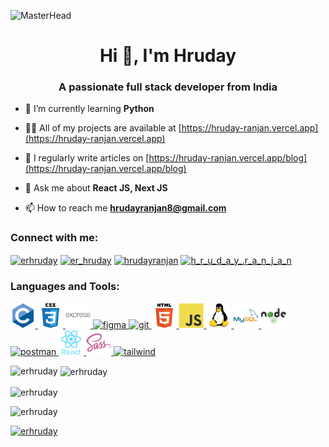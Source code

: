 ![MasterHead](https://repository-images.githubusercontent.com/588181932/e36ec678-7984-4cdd-8e4c-a3932772ff8e)

<h1 align="center">Hi 👋, I'm Hruday</h1>
<h3 align="center">A passionate full stack developer from India</h3>




- 🌱 I’m currently learning **Python**

- 👨‍💻 All of my projects are available at [https://hruday-ranjan.vercel.app](https://hruday-ranjan.vercel.app)

- 📝 I regularly write articles on [https://hruday-ranjan.vercel.app/blog](https://hruday-ranjan.vercel.app/blog)

- 💬 Ask me about **React JS, Next JS**

- 📫 How to reach me **hrudayranjan8@gmail.com**

<h3 align="left">Connect with me:</h3>
<p align="left">
<a href="https://codepen.io/erhruday" target="blank"><img align="center" src="https://i.imgur.com/1B7XxOv.png" alt="erhruday" height="30" width="40" /></a>
<a href="https://twitter.com/er_hruday" target="blank"><img align="center" src="https://i.imgur.com/HGPyf0Gb.jpg" alt="er_hruday" height="30" width="40" /></a>
<a href="https://linkedin.com/in/hrudayranjan" target="blank"><img align="center" src="https://i.imgur.com/niuwa8T.png" alt="hrudayranjan" height="30" width="40" /></a>
<a href="https://instagram.com/h_r_u_d_a_y_.r_a_n_j_a_n" target="blank"><img align="center" src="https://i.imgur.com/M6yBwxS.png" alt="h_r_u_d_a_y_.r_a_n_j_a_n" height="30" width="40" /></a>
</p>

<h3 align="left">Languages and Tools:</h3>
<p align="left"> <a href="https://www.cprogramming.com/" target="_blank" rel="noreferrer"> <img src="https://raw.githubusercontent.com/devicons/devicon/master/icons/c/c-original.svg" alt="c" width="40" height="40"/> </a> <a href="https://www.w3schools.com/css/" target="_blank" rel="noreferrer"> <img src="https://raw.githubusercontent.com/devicons/devicon/master/icons/css3/css3-original-wordmark.svg" alt="css3" width="40" height="40"/> </a> <a href="https://expressjs.com" target="_blank" rel="noreferrer"> <img src="https://raw.githubusercontent.com/devicons/devicon/master/icons/express/express-original-wordmark.svg" alt="express" width="40" height="40"/> </a> <a href="https://www.figma.com/" target="_blank" rel="noreferrer"> <img src="https://www.vectorlogo.zone/logos/figma/figma-icon.svg" alt="figma" width="40" height="40"/> </a> <a href="https://git-scm.com/" target="_blank" rel="noreferrer"> <img src="https://www.vectorlogo.zone/logos/git-scm/git-scm-icon.svg" alt="git" width="40" height="40"/> </a> <a href="https://www.w3.org/html/" target="_blank" rel="noreferrer"> <img src="https://raw.githubusercontent.com/devicons/devicon/master/icons/html5/html5-original-wordmark.svg" alt="html5" width="40" height="40"/> </a> <a href="https://developer.mozilla.org/en-US/docs/Web/JavaScript" target="_blank" rel="noreferrer"> <img src="https://raw.githubusercontent.com/devicons/devicon/master/icons/javascript/javascript-original.svg" alt="javascript" width="40" height="40"/> </a> <a href="https://www.linux.org/" target="_blank" rel="noreferrer"> <img src="https://raw.githubusercontent.com/devicons/devicon/master/icons/linux/linux-original.svg" alt="linux" width="40" height="40"/> </a> <a href="https://www.mysql.com/" target="_blank" rel="noreferrer"> <img src="https://raw.githubusercontent.com/devicons/devicon/master/icons/mysql/mysql-original-wordmark.svg" alt="mysql" width="40" height="40"/> </a> <a href="https://nodejs.org" target="_blank" rel="noreferrer"> <img src="https://raw.githubusercontent.com/devicons/devicon/master/icons/nodejs/nodejs-original-wordmark.svg" alt="nodejs" width="40" height="40"/> </a> <a href="https://postman.com" target="_blank" rel="noreferrer"> <img src="https://www.vectorlogo.zone/logos/getpostman/getpostman-icon.svg" alt="postman" width="40" height="40"/> </a> <a href="https://reactjs.org/" target="_blank" rel="noreferrer"> <img src="https://raw.githubusercontent.com/devicons/devicon/master/icons/react/react-original-wordmark.svg" alt="react" width="40" height="40"/> </a> <a href="https://sass-lang.com" target="_blank" rel="noreferrer"> <img src="https://raw.githubusercontent.com/devicons/devicon/master/icons/sass/sass-original.svg" alt="sass" width="40" height="40"/> </a> <a href="https://tailwindcss.com/" target="_blank" rel="noreferrer"> <img src="https://www.vectorlogo.zone/logos/tailwindcss/tailwindcss-icon.svg" alt="tailwind" width="40" height="40"/> </a> </p>

<p><img align="left" src="https://github-readme-stats.vercel.app/api/top-langs?username=erhruday&show_icons=true&locale=en&layout=compact" alt="erhruday" /></p>

<p>&nbsp;<img align="center" src="https://github-readme-stats.vercel.app/api?username=erhruday&show_icons=true&locale=en" alt="erhruday" /></p>

<p><img align="center" src="https://github-readme-streak-stats.herokuapp.com/?user=erhruday&" alt="erhruday" /></p>


<p align="left"> <img src="https://komarev.com/ghpvc/?username=erhruday&label=Profile%20views&color=0e75b6&style=flat" alt="erhruday" /> </p>

<p align="left"> <a href="https://github.com/ryo-ma/github-profile-trophy"><img src="https://github-profile-trophy.vercel.app/?username=erhruday" alt="erhruday" /></a> </p>
